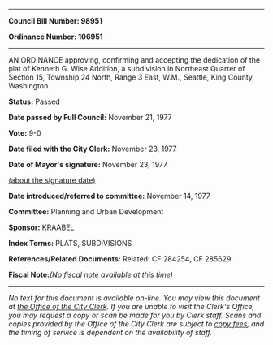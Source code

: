 

********

**Council Bill Number: 98951**
   
**Ordinance Number: 106951**
********

 AN ORDINANCE approving, confirming and accepting the dedication of the plat of Kenneth G. Wise Addition, a subdivision in Northeast Quarter of Section 15, Township 24 North, Range 3 East, W.M., Seattle, King County, Washington.

**Status:** Passed
   
**Date passed by Full Council:** November 21, 1977
   
**Vote:** 9-0
   
**Date filed with the City Clerk:** November 23, 1977
   
**Date of Mayor's signature:** November 23, 1977
   
[(about the signature date)](/~public/approvaldate.htm)
   
   
   
**Date introduced/referred to committee:** November 14, 1977
   
**Committee:** Planning and Urban Development
   
**Sponsor:** KRAABEL
   
   
**Index Terms:** PLATS, SUBDIVISIONS

**References/Related Documents:** Related: CF 284254, CF 285629

**Fiscal Note:**_(No fiscal note available at this time)_
********

_No text for this document is available on-line. You may view this document at [the Office of the City Clerk](http://www.seattle.gov/leg/clerk/contactUs.htm). If you are unable to visit the Clerk's Office, you may request a copy or scan be made for you by Clerk staff. Scans and copies provided by the Office of the City Clerk are subject to [copy fees](http://clerk.seattle.gov/~public/clerkfees.htm), and the timing of service is dependent on the availability of staff._

